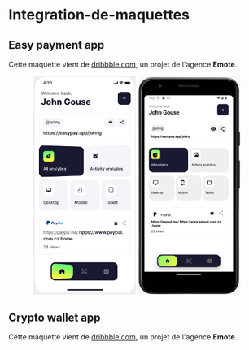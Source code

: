 # Integration-de-maquettes

## Easy payment app

Cette maquette vient de <a href="https://dribbble.com/shots/24860391-Easy-payment-app">dribbble.com</a>, un projet de l'agence **Emote**.

<div align="center">
    <img width="40%" src="screenshot/easy_payment_app.png">
    <img width="40%" src="screenshot/easy_payment_app_rendu.png">
</div>

## Crypto wallet app

Cette maquette vient de <a href="https://dribbble.com/shots/24656435-Crypto-wallet-app">dribbble.com</a>, un projet de l'agence **Emote**.
